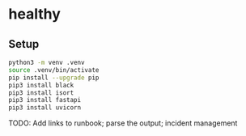 # healthy

## Setup

```sh
python3 -m venv .venv
source .venv/bin/activate
pip install --upgrade pip
pip3 install black
pip3 install isort
pip3 install fastapi
pip3 install uvicorn
```

TODO: Add links to runbook; parse the output; incident management